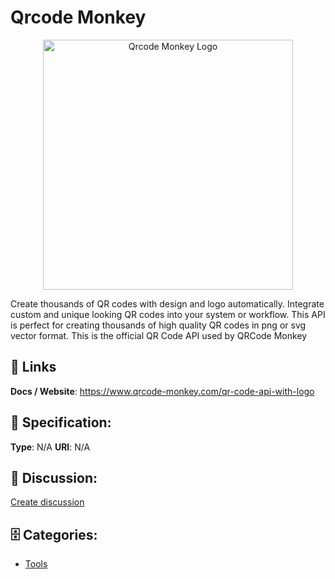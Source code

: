 # Qrcode Monkey
<p align="center">
    <img width="400" src="https://raw.githubusercontent.com/apis-list/apis-list/main/apis/qrcode-monkey/logo_256x256.png" alt="Qrcode Monkey Logo"/>
</p>

Create thousands of QR codes with design and logo automatically. Integrate custom and unique looking QR codes into your system or workflow.  This API is perfect for creating thousands of high quality QR codes in png or svg vector format. This is the official QR Code API used by QRCode Monkey

##  🔗 Links
**Docs / Website**: https://www.qrcode-monkey.com/qr-code-api-with-logo

## 🧬 Specification:
**Type**:  N/A 
**URI**:  N/A 

## 💬 Discussion:
[Create discussion](https://github.com/apis-list/apis-list/discussions/new)

## 🗄️ Categories:
- [Tools](https://github.com/apis-list/apis-list#tools)



